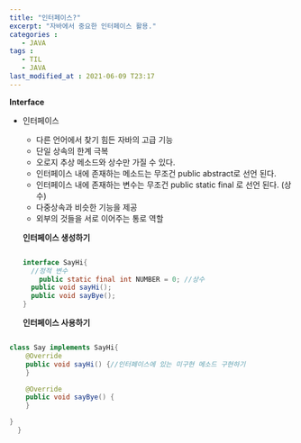 ```yaml
---
title: "인터페이스?"
excerpt: "자바에서 중요한 인터페이스 활용."
categories :
   - JAVA
tags :
   - TIL       
   - JAVA
last_modified_at : 2021-06-09 T23:17
---
```


__Interface__

- 인터페이스

   * 다른 언어에서 찾기 힘든 자바의 고급 기능
   * 단일 상속의 한계 극복
   * 오로지 추상 메소드와 상수만 가질 수 있다.
   * 인터페이스 내에 존재하는 메소드는 무조건 public abstract로 선언 된다.
   * 인터페이스 내에 존재하는 변수는 무조건 public static
   final 로 선언 된다. (상수)
   * 다중상속과 비슷한 기능을 제공
   * 외부의 것들을 서로 이어주는 통로 역할

  __인터페이스 생성하기__

  ```java

  interface SayHi{
  	//정적 변수
      public static final int NUMBER = 0; //상수
  	public void sayHi();
  	public void sayBye();
  }

  ```

  __인터페이스 사용하기__

```java

class Say implements SayHi{
	@Override
	public void sayHi() {//인터페이스에 있는 미구현 메소드 구현하기
	}

	@Override
	public void sayBye() {
	}

}
  }
```

  
